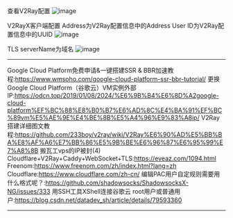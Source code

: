 查看V2Ray配置
![image](https://user-images.githubusercontent.com/4274041/65653291-3cde1d00-e047-11e9-9961-2f5ea26ca78f.png)

V2RayX客户端配置
Address为V2Ray配置信息中的Address
User ID为V2Ray配置信息中的UUID
![image](https://user-images.githubusercontent.com/4274041/65653061-77938580-e046-11e9-8e03-5e4c118396da.png)

TLS serverName为域名
![image](https://user-images.githubusercontent.com/4274041/65653221-fab4db80-e046-11e9-8eee-95203a83d4c4.png)

---

Google Cloud Platform免费申请&一键搭建SSR & BBR加速教程:https://www.wmsoho.com/google-cloud-platform-ssr-bbr-tutorial/
更换Google Cloud Platform（谷歌云）VM实例外部IP:https://odcn.top/2019/01/08/2024/%E6%9B%B4%E6%8D%A2google-cloud-platform%EF%BC%88%E8%B0%B7%E6%AD%8C%E4%BA%91%EF%BC%89vm%E5%AE%9E%E4%BE%8B%E5%A4%96%E9%83%A8ip/
V2Ray搭建详细图文教程:https://github.com/233boy/v2ray/wiki/V2Ray%E6%90%AD%E5%BB%BA%E8%AF%A6%E7%BB%86%E5%9B%BE%E6%96%87%E6%95%99%E7%A8%8B
搬瓦工vps的IP被封(4) Cloudflare+V2Ray+Caddy+WebSocket+TLS:https://eveaz.com/1094.html
Freenom:https://www.freenom.com/zh/index.html?lang=zh
Cloudflare:https://www.cloudflare.com/zh-cn/
编辑PAC用户自定规则需要用什么格式呢？:https://github.com/shadowsocks/ShadowsocksX-NG/issues/333
用SSH工具XShell连接谷歌云 root用户或普通用户:https://blog.csdn.net/datadev_sh/article/details/79593360

---